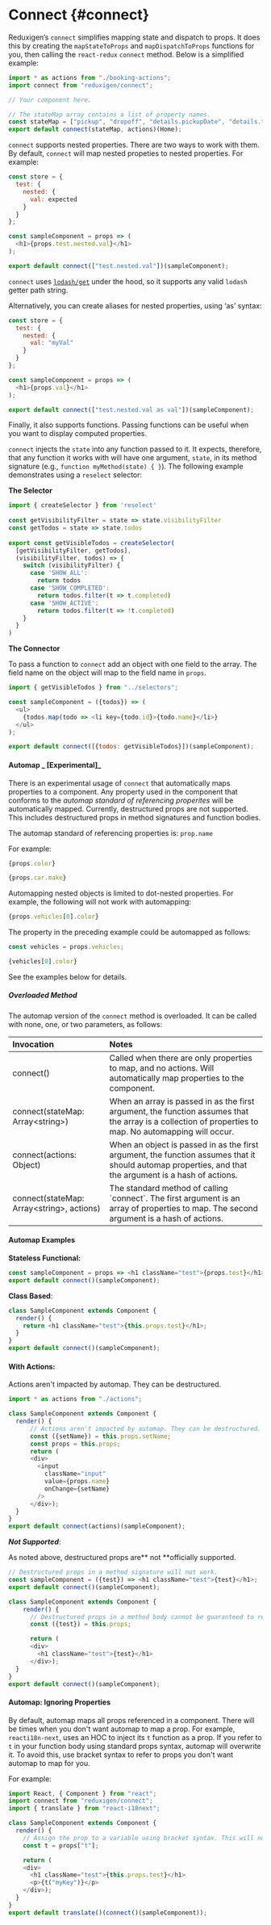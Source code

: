 # Connect {#connect}

Reduxigen’s `connect` simplifies mapping state and dispatch to props. It does this by creating the `mapStateToProps` and `mapDispatchToProps` functions for you, then calling the `react-redux` `connect` method. Below is a simplified example:

```js
import * as actions from "./booking-actions";
import connect from "reduxigen/connect";

// Your component here.

// The stateMap array contains a list of property names.
const stateMap = ["pickup", "dropoff", "details.pickupDate", "details.time", "cars", "cars_loading"];
export default connect(stateMap, actions)(Home);
```

`connect` supports nested properties. There are two ways to work with them. By default, `connect` will map nested propeties to nested properties. For example:

```js
const store = {
  test: {
    nested: {
      val: expected
    }
  }
};

const sampleComponent = props => (
  <h1>{props.test.nested.val}</h1>
);

export default connect(["test.nested.val"])(sampleComponent);
```

`connect` uses [`lodash/get`](https://lodash.com/docs/4.17.5#get) under the hood, so it supports any valid `lodash` getter path string.

Alternatively, you can create aliases for nested properties, using ‘as’ syntax:

```js
const store = {
  test: {
    nested: {
      val: "myVal"
    }
  }
};

const sampleComponent = props => (
  <h1>{props.val}</h1>
);

export default connect(["test.nested.val as val"])(sampleComponent);
```

Finally, it also supports functions. Passing functions can be useful when you want to display computed properties.

`connect` injects the `state` into any function passed to it. It expects, therefore, that any function it works with will have one argument, `state`, in its method signature \(e.g., `function myMethod(state) { }`\). The following example demonstrates using a `reselect` selector:

**The Selector**

```js
import { createSelector } from 'reselect'
​
const getVisibilityFilter = state => state.visibilityFilter
const getTodos = state => state.todos
​
export const getVisibleTodos = createSelector(
  [getVisibilityFilter, getTodos],
  (visibilityFilter, todos) => {
    switch (visibilityFilter) {
      case 'SHOW_ALL':
        return todos
      case 'SHOW_COMPLETED':
        return todos.filter(t => t.completed)
      case 'SHOW_ACTIVE':
        return todos.filter(t => !t.completed)
    }
  }
)
```

**The Connector**

To pass a function to `connect` add an object with one field to the array. The field name on the object will map to the field name in `props`.

```js
import { getVisibleTodos } from "../selectors";

const sampleComponent = ({todos}) => (
  <ul>
    {todos.map(todo => <li key={todo.id}>{todo.name}</li>}
  </ul>
);

export default connect([{todos: getVisibleTodos}])(sampleComponent);
```

#### Automap _ \[Experimental\]_

There is an experimental usage of `connect` that automatically maps properties to a component. Any property used in the component that conforms to the _automap standard of referencing properites_ will be automatically mapped. Currently, destructured props are not supported. This includes destructured props in method signatures and function bodies.

The automap standard of referencing properties is:  `prop.name`

For example:

```js
{props.color}

{props.car.make}
```

Automapping nested objects is limited to dot-nested properties. For example, the following will not work with automapping:

```js
{props.vehicles[0].color}
```

The property in the preceding example could be automapped as follows:

```js
const vehicles = props.vehicles;

{vehicles[0].color}
```

See the examples below for details.

##### Overloaded Method

The automap version of the `connect` method is overloaded. It can be called with none, one, or two parameters, as follows:

| Invocation | Notes |
| :--- | :--- |
| connect\(\) | Called when there are only properties to map, and no actions. Will automatically map properties to the component. |
| connect\(stateMap: Array&lt;string&gt;\) | When an array is passed in as the first argument, the function assumes that the array is a collection of properties to map. No automapping will occur. |
| connect\(actions: Object\) | When an object is passed in as the first argument, the function assumes that it should automap properties, and that the argument is a hash of actions. |
| connect\(stateMap: Array&lt;string&gt;, actions\) | The standard method of calling \`connect\`. The first argument is an array of properties to map. The second argument is a hash of actions. |

#### Automap Examples

**Stateless Functional:**

```js
const sampleComponent = props => <h1 className="test">{props.test}</h1>;
export default connect()(sampleComponent);
```

**Class Based**:

```js
class SampleComponent extends Component {
  render() {
    return <h1 className="test">{this.props.test}</h1>;
  }
}
export default connect()(sampleComponent);
```

#### With Actions:

Actions aren't impacted by automap. They can be destructured.

```js
import * as actions from "./actions";

class SampleComponent extends Component {
  render() {
      // Actions aren't impacted by automap. They can be destructured.
      const ({setName}) = this.props.setName;
      const props = this.props;
      return (
      <div>
        <input 
          className="input" 
          value={props.name}
          onChange={setName}
        />
      </div>);
  }
}
export default connect(actions)(sampleComponent);
```

_**Not Supported**_:

As noted above, destructured props are** not **officially supported.

```js
// Destructured props in a method signature will not work.
const sampleComponent = ({test}) => <h1 className="test">{test}</h1>;
export default connect()(sampleComponent);
```

```js
class SampleComponent extends Component {
    render() {
      // Destructured props in a method body cannot be guaranteed to reliably work.
      const ({test}) = this.props;

      return (
      <div>
        <h1 className="test">{test}</h1>
      </div>);
  }
}
export default connect()(sampleComponent);
```

#### Automap: Ignoring Properties

By default, automap maps all props referenced in a component. There will be times when you don't want automap to map a prop. For example, `reacti18n-next`, uses an HOC to inject its `t` function as a prop. If you refer to `t` in your function body using standard props syntax, automap will overwrite it. To avoid this, use bracket syntax to refer to props you don't want automap to map for you.

For example:

```js
import React, { Component } from "react";
import connect from "reduxigen/connect";
import { translate } from "react-i18next";

class SampleComponent extends Component {
  render() {
    // Assign the prop to a variable using bracket syntax. This will not be automapped.
    const t = props["t"];

    return (
    <div>
      <h1 className="test">{this.props.test}</h1>
      <p>{t("myKey")}</p>
    </div>);
  }
}
export default translate()(connect()(sampleComponent));
```



